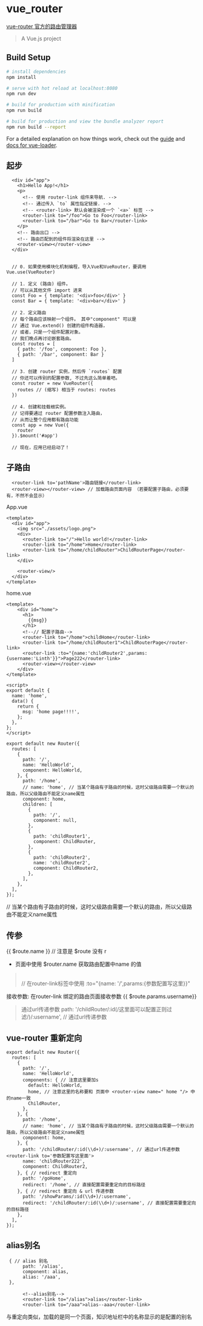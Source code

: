# vue_router
[vue-router 官方的路由管理器](https://router.vuejs.org/zh)

> A Vue.js project

## Build Setup

``` bash
# install dependencies
npm install

# serve with hot reload at localhost:8080
npm run dev

# build for production with minification
npm run build

# build for production and view the bundle analyzer report
npm run build --report
```

For a detailed explanation on how things work, check out the [guide](http://vuejs-templates.github.io/webpack/) and [docs for vue-loader](http://vuejs.github.io/vue-loader).

## 起步

```
  <div id="app">
    <h1>Hello App!</h1>
    <p>
      <!-- 使用 router-link 组件来导航. -->
      <!-- 通过传入 `to` 属性指定链接. -->
      <!-- <router-link> 默认会被渲染成一个 `<a>` 标签 -->
      <router-link to="/foo">Go to Foo</router-link>
      <router-link to="/bar">Go to Bar</router-link>
    </p>
    <!-- 路由出口 -->
    <!-- 路由匹配到的组件将渲染在这里 -->
    <router-view></router-view>
  </div>
  
```

```
  // 0. 如果使用模块化机制编程，导入Vue和VueRouter，要调用 Vue.use(VueRouter)  
  
  // 1. 定义 (路由) 组件。  
  // 可以从其他文件 import 进来  
  const Foo = { template: '<div>foo</div>' }  
  const Bar = { template: '<div>bar</div>' }  
    
  // 2. 定义路由  
  // 每个路由应该映射一个组件。 其中"component" 可以是  
  // 通过 Vue.extend() 创建的组件构造器，  
  // 或者，只是一个组件配置对象。  
  // 我们晚点再讨论嵌套路由。  
  const routes = [
    { path: '/foo', component: Foo },
    { path: '/bar', component: Bar }
  ]
  
  // 3. 创建 router 实例，然后传 `routes` 配置
  // 你还可以传别的配置参数, 不过先这么简单着吧。
  const router = new VueRouter({
    routes // (缩写) 相当于 routes: routes
  })
  
  // 4. 创建和挂载根实例。
  // 记得要通过 router 配置参数注入路由，
  // 从而让整个应用都有路由功能
  const app = new Vue({
    router
  }).$mount('#app')
  
  // 现在，应用已经启动了！

```

## 子路由

```
  <router-link to='pathName'>路由链接</router-link>
  <router-view></router-view> // 加载路由页面内容 （若要配置子路由，必须要有，不然不会显示）
```
App.vue
```
<template>
  <div id="app">
    <img src="./assets/logo.png">
    <div>
      <router-link to="/">Hello world!</router-link>
      <router-link to="/home">Home</router-link>
      <router-link to="/home/childRouter">ChildRouterPage</router-link>
    </div>

    <router-view/>
  </div>
</template>

```
home.vue
```
<template>
    <div id="home">
      <h1>
        {{msg}}
      </h1>
      <!--// 配置子路由-->
      <router-link to="/home">childHome</router-link>
      <router-link to="/home/childRouter1">ChildRouterPage</router-link>
      <router-link :to="{name:'childRouter2',params:{username:'Linth'}}">Page222</router-link>
      <router-view></router-view>
    </div>
</template>

<script>
export default {
  name: 'home',
  data() {
    return {
      msg: 'home page!!!!',
    };
  },
};
</script>

```


```
export default new Router({
  routes: [
    {
      path: '/',
      name: 'HelloWorld',
      component: HelloWorld,
    }, {
      path: '/home',
      // name: 'home', // 当某个路由有子路由的时候，这时父级路由需要一个默认的路由，所以父级路由不能定义name属性
      component: home,
      children: [
        {
          path: '/',
          component: null,
        },
        {
          path: 'childRouter1',
          component: ChildRouter,
        },
        {
          path: 'childRouter2',
          name: 'childRouter2',
          component: ChildRouter2,
        },
      ],
    },
  ],
});

```

// 当某个路由有子路由的时候，这时父级路由需要一个默认的路由，所以父级路由不能定义name属性
## 传参

{{ $route.name }} // 注意是 $route 没有 r
* 页面中使用 $router.name 获取路由配置中name 的值

>  <router-link :to="{name:'homePage',params:{username:'Linth'}}"></router-link>  
// 在router-link标签中使用 :to="{name: '/',params:{参数配置写这里}}"

接收参数: 在router-link 绑定的路由页面接收参数
{{ $route.params.username}}

> 通过url传递参数
path: '/childRouter/:id(/这里面可以配置正则过滤/)/:username', // 通过url传递参数 <router-link to='参数配置写这里面'>

## vue-router 重新定向
```
export default new Router({
  routes: [
    {
      path: '/',
      name: 'HelloWorld',
      components: { // 注意这里要加s
        default: HelloWorld,
        home, // 注意这里的名称要和 页面中 <router-view name=" home "/> 中的name一致
        ChildRouter,
      },
    }, {
      path: '/home',
      // name: 'home', // 当某个路由有子路由的时候，这时父级路由需要一个默认的路由，所以父级路由不能定义name属性
      component: home,
    }, {
      path: '/childRouter/:id(\\d+)/:username', // 通过url传递参数 <router-link to='参数配置写这里面'>
      name: 'childRouter222',
      component: ChildRouter2,
    }, { // redirect 重定向
      path: '/goHome',
      redirect: '/home', // 直接配置需要重定向的目标路径
    }, { // redirect 重定向 & url 传递参数
      path: '/showParams/:id(\\d+)/:username',
      redirect: '/childRouter/:id(\\d+)/:username', // 直接配置需要重定向的目标路径
    },
  ],
});

```

## alias别名

```
 { // alias 别名
      path: '/alias',
      component: alias,
      alias: '/aaa',
 },
```

```
      <!--alias别名-->
      <router-link to="/alias">alias</router-link>
      <router-link to="/aaa">alias--aaa</router-link>
```

与重定向类似，加载的是同一个页面，知识地址栏中的名称显示的是配置的别名

